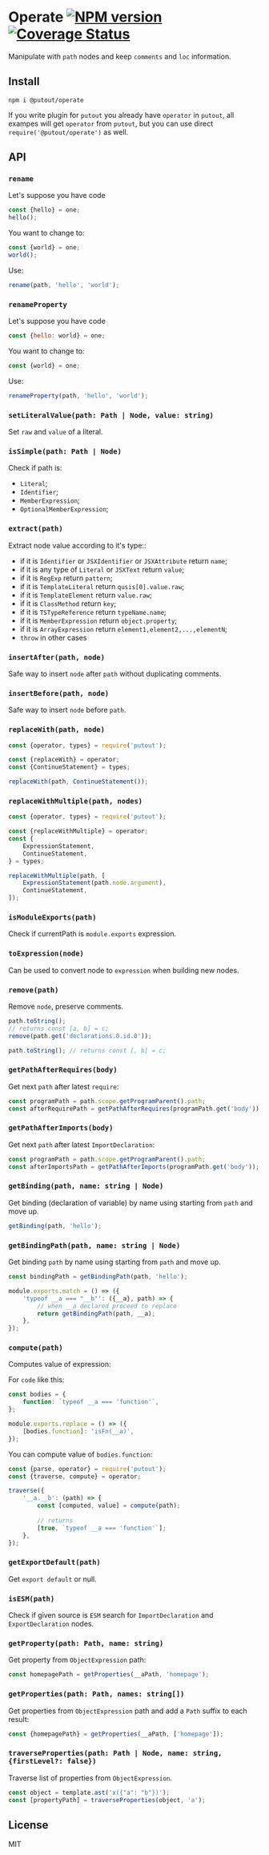# Operate [![NPM version][NPMIMGURL]][NPMURL] [![Coverage Status][CoverageIMGURL]][CoverageURL]

[NPMURL]: https://npmjs.org/package/putout "npm"
[NPMIMGURL]: https://img.shields.io/npm/v/@putout/operate.svg?style=flat&longCache=true
[CoverageURL]: https://coveralls.io/github/coderaiser/putout?branch=master
[CoverageIMGURL]: https://coveralls.io/repos/coderaiser/putout/badge.svg?branch=master&service=github

Manipulate with `path` nodes and keep `comments` and `loc` information.

## Install

```
npm i @putout/operate
```

If you write plugin for `putout` you already have `operator` in `putout`, all exampes will get `operator` from `putout`, but you can use direct `require('@putout/operate')` as well.

## API

### `rename`

Let's suppose you have code

```js
const {hello} = one;
hello();
```

You want to change to:

```js
const {world} = one;
world();
```

Use:

```js
rename(path, 'hello', 'world');
```

### `renameProperty`

Let's suppose you have code

```js
const {hello: world} = one;
```

You want to change to:

```js
const {world} = one;
```

Use:

```js
renameProperty(path, 'hello', 'world');
```

### `setLiteralValue(path: Path | Node, value: string)`

Set `raw` and `value` of a literal.

### `isSimple(path: Path | Node)`

Check if path is:

- `Literal`;
- `Identifier`;
- `MemberExpression`;
- `OptionalMemberExpression`;

### `extract(path)`

Extract node value according to it's type::

- if it is `Identifier` or `JSXIdentifier` or `JSXAttribute` return `name`;
- if it is any type of `Literal` or `JSXText` return `value`;
- if it is `RegExp` return `pattern`;
- if it is `TemplateLiteral` return `qusis[0].value.raw`;
- if it is `TemplateElement` return `value.raw`;
- if it is `ClassMethod` return `key`;
- if it is `TSTypeReference` return `typeName.name`;
- if it is `MemberExpression` return `object.property`;
- if it is `ArrayExpression` return `element1,element2,...,elementN`;
- `throw` in other cases

### `insertAfter(path, node)`

Safe way to insert `node` after `path` without duplicating comments.

### `insertBefore(path, node)`

Safe way to insert `node` before `path`.

### `replaceWith(path, node)`

```js
const {operator, types} = require('putout');

const {replaceWith} = operator;
const {ContinueStatement} = types;

replaceWith(path, ContinueStatement());
```

### `replaceWithMultiple(path, nodes)`

```js
const {operator, types} = require('putout');

const {replaceWithMultiple} = operator;
const {
    ExpressionStatement,
    ContinueStatement,
} = types;

replaceWithMultiple(path, [
    ExpressionStatement(path.node.argument),
    ContinueStatement,
]);
```

### `isModuleExports(path)`

Check if currentPath is `module.exports` expression.

### `toExpression(node)`

Can be used to convert node to `expression` when building new nodes.

### `remove(path)`

Remove `node`, preserve comments.

```js
path.toString();
// returns const [a, b] = c;
remove(path.get('declarations.0.id.0'));

path.toString(); // returns const [, b] = c;
```

### `getPathAfterRequires(body)`

Get next `path` after latest `require`:

```js
const programPath = path.scope.getProgramParent().path;
const afterRequirePath = getPathAfterRequires(programPath.get('body'));
```

### `getPathAfterImports(body)`

Get next `path` after latest `ImportDeclaration`:

```js
const programPath = path.scope.getProgramParent().path;
const afterImportsPath = getPathAfterImports(programPath.get('body'));
```

### `getBinding(path, name: string | Node)`

Get binding (declaration of variable) by name using starting from `path` and move up.

```js
getBinding(path, 'hello');
```

### `getBindingPath(path, name: string | Node)`

Get binding `path` by name using starting from `path` and move up.

```js
const bindingPath = getBindingPath(path, 'hello');

module.exports.match = () => ({
    'typeof __a === "__b"': ({__a}, path) => {
        // when __a declared proceed to replace
        return getBindingPath(path, __a);
    },
});
```

### `compute(path)`

Computes value of expression:

For `code` like this:

```js
const bodies = {
    function: `typeof __a === 'function'`,
};

module.exports.replace = () => ({
    [bodies.function]: 'isFn(__a)',
});
```

You can compute value of `bodies.function`:

```js
const {parse, operator} = require('putout');
const {traverse, compute} = operator;

traverse({
    '__a.__b': (path) => {
        const [computed, value] = compute(path);
        
        // returns
        [true, `typeof __a === 'function'`];
    },
});
```

### `getExportDefault(path)`

Get `export default` or null.

### `isESM(path)`

Check if given source is `ESM` search for `ImportDeclaration` and `ExportDeclaration` nodes.

### `getProperty(path: Path, name: string)`

Get property from `ObjectExpression` path:

```js
const homepagePath = getProperties(__aPath, 'homepage');
```

### `getProperties(path: Path, names: string[])`

Get properties from `ObjectExpression` path and add a `Path` suffix to each result:

```js
const {homepagePath} = getProperties(__aPath, ['homepage']);
```

### `traverseProperties(path: Path | Node, name: string, {firstLevel?: false})`

Traverse list of properties from `ObjectExpression`.

```js
const object = template.ast('x({"a": "b"})');
const [propertyPath] = traverseProperties(object, 'a');
```

## License

MIT
